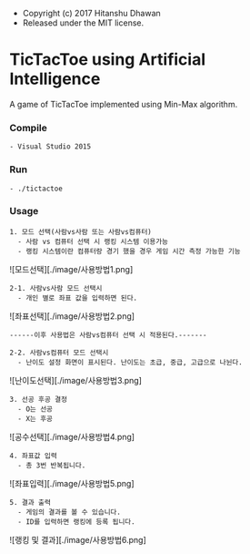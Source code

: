 ﻿* Copyright (c) 2017 Hitanshu Dhawan
* Released under the MIT license.

TicTacToe using Artificial Intelligence
=======================================
A game of TicTacToe implemented using Min-Max algorithm.

### Compile
```
- Visual Studio 2015
```

### Run
```
- ./tictactoe
```

### Usage
```
1. 모드 선택(사람vs사람 또는 사람vs컴퓨터)
  - 사람 vs 컴퓨터 선택 시 랭킹 시스템 이용가능
  - 랭킹 시스템이란 컴퓨터랑 경기 했을 경우 게임 시간 측정 가능한 기능
  ```
![모드선택][./image/사용방법1.png]
```
2-1. 사람vs사람 모드 선택시
  - 개인 별로 좌표 값을 입력하면 된다.
  ```
![좌표선택][./image/사용방법2.png]
```
------이후 사용법은 사람vs컴퓨터 선택 시 적용된다.-------

2-2. 사람vs컴퓨터 모드 선택시
  - 난이도 설정 화면이 표시된다. 난이도는 초급, 중급, 고급으로 나뉜다. 
  ```
![난이도선택][./image/사용방법3.png]
```
3. 선공 후공 결정
  - O는 선공
  - X는 후공
  ```
![공수선택][./image/사용방법4.png]
```
4. 좌표값 입력
  - 총 3번 반복됩니다.
  ```
![좌표입력][./image/사용방법5.png]
```
5. 결과 출력
  - 게임의 결과를 볼 수 있습니다.
  - ID를 입력하면 랭킹에 등록 됩니다. 
  ```
![랭킹 및 결과][./image/사용방법6.png]
